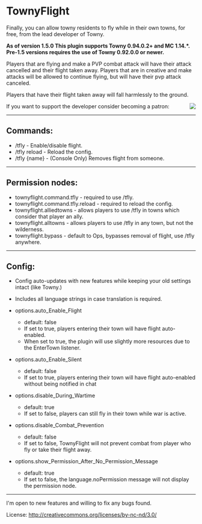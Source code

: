 # TownyFlight

Finally, you can allow towny residents to fly while in their own towns, for free, from the lead developer of Towny.

__As of version 1.5.0 This plugin supports Towny 0.94.0.2+ and MC 1.14.*.__
__Pre-1.5 versions requires the use of Towny 0.92.0.0 or newer.__

Players that are flying and make a PVP combat attack will have their attack cancelled and their flight taken away. Players that are in creative and make attacks will be allowed to continue flying, but will have their pvp attack canceled.

Players that have their flight taken away will fall harmlessly to the ground.

If you want to support the developer consider becoming a patron: 
[<img align=right src="https://user-images.githubusercontent.com/879756/65957602-d3795800-e412-11e9-8b27-dda76b6fed13.PNG">](https://www.patreon.com/bePatron?u=25096724)
___

## Commands:

- /tfly - Enable/disable flight.
- /tfly reload - Reload the config.
- /tfly {name} - (Console Only) Removes flight from someone.

---

## Permission nodes:

- townyflight.command.tfly - required to use /tfly.
- townyflight.command.tfly.reload - required to reload the config.
- townyflight.alliedtowns - allows players to use /tfly in towns which consider that player an ally.
- townyflight.alltowns - allows players to use /tfly in any town, but not the wilderness.
- townyflight.bypass - default to Ops, bypasses removal of flight, use /tfly anywhere.

---

## Config:
- Config auto-updates with new features while keeping your old settings intact (like Towny.)
- Includes all language strings in case translation is required.

- options.auto_Enable_Flight
  - default: false
  - If set to true, players entering their town will have flight auto-enabled.
  - When set to true, the plugin will use slightly more resources due to the EnterTown listener.
- options.auto_Enable_Silent
  - default: false
  - If set to true, players entering their town will have flight auto-enabled without being notified in chat
- options.disable_During_Wartime
  - default: true
  - If set to false, players can still fly in their town while war is active.
- options.disable_Combat_Prevention
  - default: false
  - If set to false, TownyFlight will not prevent combat from player who fly or take their flight away.
- options.show_Permission_After_No_Permission_Message
  - default: true
  - If set to false, the language.noPermission message will not display the permission node.

---

I'm open to new features and willing to fix any bugs found.


License: http://creativecommons.org/licenses/by-nc-nd/3.0/
